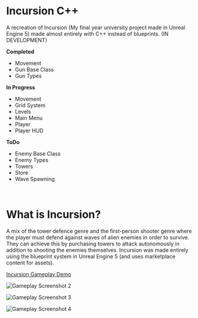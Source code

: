 # Incursion C++

A recreation of Incursion (My final year university project made in Unreal Engine 5) made almost entirely with  C++ instead of blueprints. (IN DEVELOPMENT)

**Completed**
-	Movement
-	Gun Base Class
-	Gun Types

**In Progress**
- Movement
-	Grid System
-	Levels
-	Main Menu
-	Player
-	Player HUD

**ToDo**
-	Enemy Base Class
-	Enemy Types
-	Towers
-	Store
-	Wave Spawning

<br/>

# What is Incursion?

A mix of the tower defence genre and the first-person shooter genre where the player must defend against waves of alien enemies in order to survive. 
They can achieve this by purchasing towers to attack autonomously in addition to shooting the enemies themselves. 
Incursion was made entirely using the blueprint system in Unreal Engine 5 (and uses marketplace content for assets).

[Incursion Gameplay Demo](https://youtu.be/FfDdiYMdQNU)

![Gameplay Screenshot 2](https://github.com/LukeBaughan/FYP_Incursion/assets/43883865/90cd2d3d-e392-4eb3-9270-ea3fee757590)

![Gameplay Screenshot 3](https://github.com/LukeBaughan/FYP_Incursion/assets/43883865/9e652ccb-59b4-4a66-8911-05908dc67a4c)

![Gameplay Screenshot 4](https://github.com/LukeBaughan/FYP_Incursion/assets/43883865/7e2b50cb-6caa-4559-a973-340f5a256da4)
